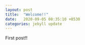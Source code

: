 ```yaml
---
layout: post
title:  "Welcome!!"
date:   2020-09-05 08:35:10 +0530
categories: jekyll update
---
```

First post!!

